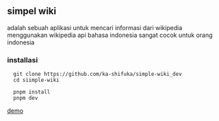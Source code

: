 ## simpel wiki

adalah sebuah aplikasi untuk mencari informasi dari wikipedia menggunakan wikipedia api bahasa indonesia sangat cocok untuk orang indonesia


### installasi 
```
  git clone https://github.com/ka-shifuka/simple-wiki_dev 
  cd siimple-wiki
  
  pnpm install
  pnpm dev
```

[demo](https://simple-wiki--ka-shifuka.repl.co/)
